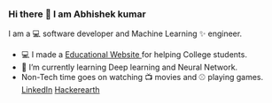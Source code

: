 ### Hi there :full_moon_with_face: I am Abhishek kumar 

 I am  a :computer: software developer and Machine Learning ✨ engineer.
 - :computer: I made a [Educational Website ](https://www.akubiharcolleges.in/)for helping College students.
 - :space_invader: I’m currently learning Deep learning and Neural Network.
 - Non-Tech time goes on watching :tv: movies and :baseball: playing games.
   [LinkedIn](https://www.linkedin.com/feed/)   [Hackerearth](https://www.hackerearth.com/@abhishek7834)
<!-- - 🤔 I’m looking for help with ...
 - 💬 Ask me about ...
 - 📫 How to reach me: ...
 - 😄 Pronouns: ...
 - ⚡ Fun fact: ...ga
 -->
